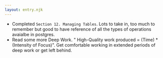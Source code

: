 ```yaml
---
layout: entry.njk
---
```


- Completed `Section 12. Managing Tables`. Lots to take in, too much to remember but good to have reference of all the types of operations avaialbe in postgres.
- Read some more Deep Work. " High-Quality work produced = (Time) * (Intensity of Focus)". Get comfortable working in extended periods of deep work or get left behind.
